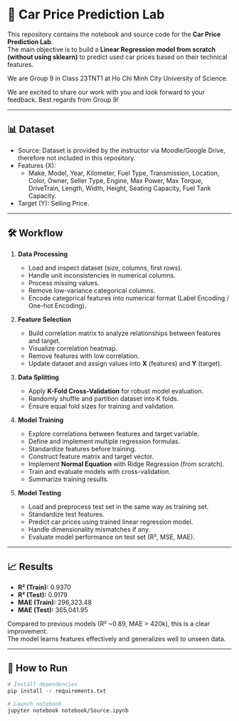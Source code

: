 # 🚗 Car Price Prediction Lab
This repository contains the notebook and source code for the **Car Price Prediction Lab**.  
The main objective is to build a **Linear Regression model from scratch (without using sklearn)** to predict used car prices based on their technical features.

We are Group 9 in Class 23TNT1 at Ho Chi Minh City University of Science.

We are excited to share our work with you and look forward to your feedback.
Best regards from Group 9!

---

## 📊 Dataset
- Source: Dataset is provided by the instructor via Moodle/Google Drive, therefore not included in this repository.
- Features (X):
  - Make, Model, Year, Kilometer, Fuel Type, Transmission, Location, Color, Owner, Seller Type, Engine, Max Power, Max Torque, DriveTrain, Length, Width, Height, Seating Capacity, Fuel Tank Capacity.
- Target (Y): Selling Price.

---

## 🛠 Workflow  

1. **Data Processing**  
   - Load and inspect dataset (size, columns, first rows).  
   - Handle unit inconsistencies in numerical columns.  
   - Process missing values.  
   - Remove low-variance categorical columns.  
   - Encode categorical features into numerical format (Label Encoding / One-hot Encoding).  

2. **Feature Selection**  
   - Build correlation matrix to analyze relationships between features and target.  
   - Visualize correlation heatmap.  
   - Remove features with low correlation.  
   - Update dataset and assign values into **X** (features) and **Y** (target).  

3. **Data Splitting**  
   - Apply **K-Fold Cross-Validation** for robust model evaluation.  
   - Randomly shuffle and partition dataset into K folds.  
   - Ensure equal fold sizes for training and validation.  

4. **Model Training**  
   - Explore correlations between features and target variable.  
   - Define and implement multiple regression formulas.  
   - Standardize features before training.  
   - Construct feature matrix and target vector.  
   - Implement **Normal Equation** with Ridge Regression (from scratch).  
   - Train and evaluate models with cross-validation.  
   - Summarize training results.  

5. **Model Testing**  
   - Load and preprocess test set in the same way as training set.  
   - Standardize test features.  
   - Predict car prices using trained linear regression model.  
   - Handle dimensionality mismatches if any.  
   - Evaluate model performance on test set (R², MSE, MAE).  


---

## 📈 Results
- **R² (Train):** 0.9370  
- **R² (Test):** 0.9179  
- **MAE (Train):** 296,323.48  
- **MAE (Test):** 365,041.95  

Compared to previous models (R² ~0.89, MAE > 420k), this is a clear improvement.  
The model learns features effectively and generalizes well to unseen data.

---

## 🚀 How to Run
```bash
# Install dependencies
pip install -r requirements.txt

# Launch notebook
jupyter notebook notebook/Source.ipynb
